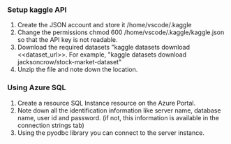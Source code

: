 ### Setup kaggle API 
1. Create the JSON account and store it /home/vscode/.kaggle
2. Change the permissions chmod 600 /home/vscode/.kaggle/kaggle.json so that the API key is not readable. 
3. Download the required datasets "kaggle datasets download <<dataset_url>>. For example, "kaggle datasets download jacksoncrow/stock-market-dataset"
4. Unzip the file and note down the location. 

### Using Azure SQL 
1. Create a resource SQL Instance resource on the Azure Portal. 
2. Note down all the identification information like server name, database name, user id and password. (if not, this information is available in the connection strings tab)
3. Using the pyodbc library you can connect to the server instance. 